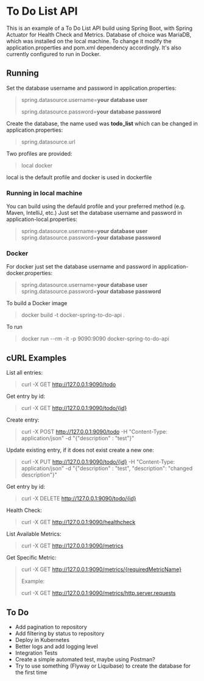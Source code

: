 # To Do List API
This is an example of a To Do List API build using Spring Boot, with Spring Actuator for Health Check and Metrics.
Database of choice was MariaDB, which was installed on the local machine. To change it modify the application.properties and pom.xml dependency accordingly.
It's also currently configured to run in Docker.
## Running
Set the database username and password in application.properties:
> spring.datasource.username=**your database user**
>
> spring.datasource.password=**your database password**

Create the database, the name used was **todo_list** which can be changed in application.properties:
> spring.datasource.url

Two profiles are provided:
> local
> docker

local is the default profile and docker is used in dockerfile
### Running in local machine
You can build using the defauld profile and your preferred method (e.g. Maven, IntelliJ, etc.)
Just set the database username and password in application-local.properties:
> spring.datasource.username=**your database user**
> spring.datasource.password=**your database password**
### Docker
For docker just set the database username and password in application-docker.properties:
> spring.datasource.username=**your database user**
> spring.datasource.password=**your database password**

To build a Docker image
> docker build -t docker-spring-to-do-api .

To run
> docker run --rm -it -p 9090:9090 docker-spring-to-do-api

## cURL Examples
List all entries:
> curl -X GET http://127.0.0.1:9090/todo

Get entry by id:
> curl -X GET http://127.0.0.1:9090/todo/{id}

Create entry:
> curl -X POST http://127.0.0.1:9090/todo -H "Content-Type: application/json" -d "{\"description\" : \"test\"}"

Update existing entry, if it does not exist create a new one:
> curl -X PUT http://127.0.0.1:9090/todo/{id} -H "Content-Type: application/json" -d "{\"description\" : \"test\", \"description\": \"changed description\"}"

Get entry by id:
> curl -X DELETE http://127.0.0.1:9090/todo/{id}

Health Check:
> curl -X GET http://127.0.0.1:9090/healthcheck

List Available Metrics:
> curl -X GET http://127.0.0.1:9090/metrics

Get Specific Metric:
> curl -X GET http://127.0.0.1:9090/metrics/{requiredMetricName}
>
>Example:
>
> curl -X GET http://127.0.0.1:9090/metrics/http.server.requests

## To Do
- Add pagination to repository
- Add filtering by status to repository
- Deploy in Kubernetes
- Better logs and add logging level
- Integration Tests
- Create a simple automated test, maybe using Postman?
- Try to use something (Flyway or Liquibase) to create the database for the first time
